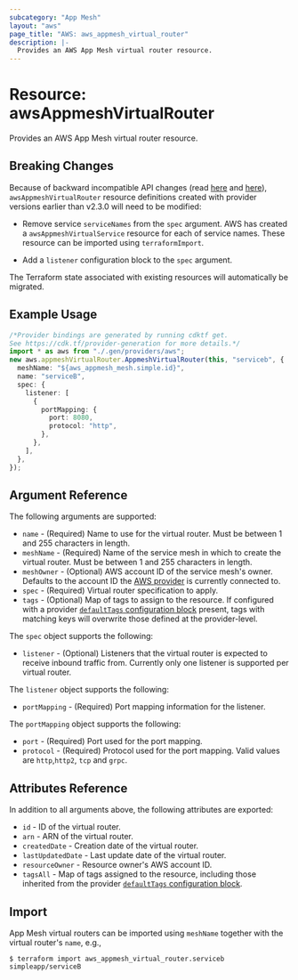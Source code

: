 ```yaml
---
subcategory: "App Mesh"
layout: "aws"
page_title: "AWS: aws_appmesh_virtual_router"
description: |-
  Provides an AWS App Mesh virtual router resource.
---
```


# Resource: awsAppmeshVirtualRouter

Provides an AWS App Mesh virtual router resource.

## Breaking Changes

Because of backward incompatible API changes (read [here](https://github.com/awslabs/aws-app-mesh-examples/issues/92) and [here](https://github.com/awslabs/aws-app-mesh-examples/issues/94)), `awsAppmeshVirtualRouter` resource definitions created with provider versions earlier than v2.3.0 will need to be modified:

*   Remove service `serviceNames` from the `spec` argument.
    AWS has created a `awsAppmeshVirtualService` resource for each of service names.
    These resource can be imported using `terraformImport`.

*   Add a `listener` configuration block to the `spec` argument.

The Terraform state associated with existing resources will automatically be migrated.

## Example Usage

```typescript
/*Provider bindings are generated by running cdktf get.
See https://cdk.tf/provider-generation for more details.*/
import * as aws from "./.gen/providers/aws";
new aws.appmeshVirtualRouter.AppmeshVirtualRouter(this, "serviceb", {
  meshName: "${aws_appmesh_mesh.simple.id}",
  name: "serviceB",
  spec: {
    listener: [
      {
        portMapping: {
          port: 8080,
          protocol: "http",
        },
      },
    ],
  },
});

```

## Argument Reference

The following arguments are supported:

* `name` - (Required) Name to use for the virtual router. Must be between 1 and 255 characters in length.
* `meshName` - (Required) Name of the service mesh in which to create the virtual router. Must be between 1 and 255 characters in length.
* `meshOwner` - (Optional) AWS account ID of the service mesh's owner. Defaults to the account ID the [AWS provider][1] is currently connected to.
* `spec` - (Required) Virtual router specification to apply.
* `tags` - (Optional) Map of tags to assign to the resource. If configured with a provider [`defaultTags` configuration block](https://registry.terraform.io/providers/hashicorp/aws/latest/docs#default_tags-configuration-block) present, tags with matching keys will overwrite those defined at the provider-level.

The `spec` object supports the following:

* `listener` - (Optional) Listeners that the virtual router is expected to receive inbound traffic from.
  Currently only one listener is supported per virtual router.

The `listener` object supports the following:

* `portMapping` - (Required) Port mapping information for the listener.

The `portMapping` object supports the following:

* `port` - (Required) Port used for the port mapping.
* `protocol` - (Required) Protocol used for the port mapping. Valid values are `http`,`http2`, `tcp` and `grpc`.

## Attributes Reference

In addition to all arguments above, the following attributes are exported:

* `id` - ID of the virtual router.
* `arn` - ARN of the virtual router.
* `createdDate` - Creation date of the virtual router.
* `lastUpdatedDate` - Last update date of the virtual router.
* `resourceOwner` - Resource owner's AWS account ID.
* `tagsAll` - Map of tags assigned to the resource, including those inherited from the provider [`defaultTags` configuration block](https://registry.terraform.io/providers/hashicorp/aws/latest/docs#default_tags-configuration-block).

## Import

App Mesh virtual routers can be imported using `meshName` together with the virtual router's `name`,
e.g.,

```console
$ terraform import aws_appmesh_virtual_router.serviceb simpleapp/serviceB
```

[1]: /docs/providers/aws/index.html
